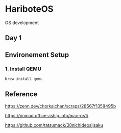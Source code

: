# HariboteOS
OS development

## Day 1



## Environement Setup
### 1. Install QEMU
```bash
brew install qemu
```

## Reference
https://zenn.dev/chorkaichan/scraps/28567f1358495b


https://nomad.office-aship.info/mac-os1/

https://github.com/tatsumack/30nichideosjisaku
